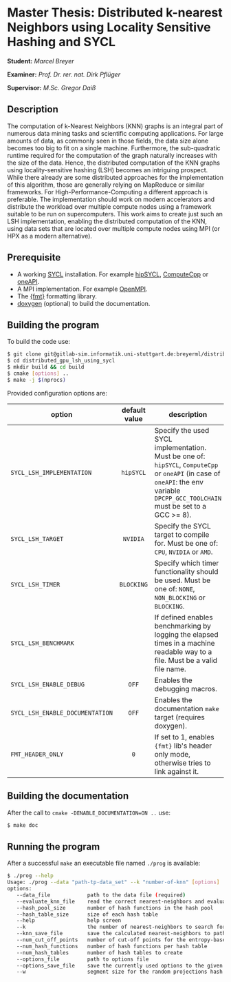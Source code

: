 # Master Thesis: Distributed k-nearest Neighbors using Locality Sensitive Hashing and SYCL

**Student:** _Marcel Breyer_

**Examiner:** _Prof. Dr. rer. nat. Dirk Pflüger_

**Supervisor:** _M.Sc. Gregor Daiß_


## Description
The computation of k-Nearest Neighbors (KNN) graphs is an integral part of numerous data mining tasks and scientific 
computing applications. For large amounts of data, as commonly seen in those fields, the data size alone becomes too 
big to fit on a single machine. Furthermore, the sub-quadratic runtime required for the computation of the graph 
naturally increases with the size of the data. Hence, the distributed computation of the KNN graphs using 
locality-sensitive hashing (LSH) becomes an intriguing prospect. While there already are some distributed approaches 
for the implementation of this algorithm, those are generally relying on MapReduce or similar frameworks. For 
High-Performance-Computing a different approach is preferable. The implementation should work on modern accelerators 
and distribute the workload over multiple compute nodes using a framework suitable to be run on supercomputers. This 
work aims to create just such an LSH implementation, enabling the distributed computation of the KNN, using data sets 
that are located over multiple compute nodes using MPI (or HPX as a modern alternative).


## Prerequisite
* A working [SYCL](https://www.khronos.org/sycl/) installation. For example [hipSYCL](https://github.com/illuhad/hipSYCL), 
  [ComputeCpp](https://developer.codeplay.com/products/computecpp/ce/guides) or [oneAPI](https://software.intel.com/content/www/us/en/develop/tools/oneapi.html).
* A MPI implementation. For example [OpenMPI](https://www.open-mpi.org/).
* The [{fmt}](https://github.com/fmtlib/fmt) formatting library.
* [doxygen](https://github.com/doxygen/doxygen) (optional) to build the documentation.


## Building the program
To build the code use:
```bash
$ git clone git@gitlab-sim.informatik.uni-stuttgart.de:breyerml/distributed_gpu_lsh_using_sycl.git
$ cd distributed_gpu_lsh_using_sycl
$ mkdir build && cd build
$ cmake [options] ..
$ make -j $(nprocs)
```

Provided configuration options are:

| option                          | default value | description                                                                                                                                                                        |
|---------------------------------|:-------------:|------------------------------------------------------------------------------------------------------------------------------------------------------------------------------------|
| `SYCL_LSH_IMPLEMENTATION`       | `hipSYCL`     | Specify the used SYCL implementation. Must be one of: `hipSYCL`, `ComputeCpp` or `oneAPI` (in case of `oneAPI`: the env variable `DPCPP_GCC_TOOLCHAIN` must be set to a GCC >= 8). |
| `SYCL_LSH_TARGET`               | `NVIDIA`      | Specify the SYCL target to compile for. Must be one of: `CPU`, `NVIDIA` or `AMD`.                                                                                                  | 
| `SYCL_LSH_TIMER`                | `BLOCKING`    | Specify which timer functionality should be used. Must be one of: `NONE`, `NON_BLOCKING` or `BLOCKING`.                                                                            |
| `SYCL_LSH_BENCHMARK`            |               | If defined enables benchmarking by logging the elapsed times in a machine readable way to a file. Must be a valid file name.                                                       |
| `SYCL_LSH_ENABLE_DEBUG`         | `OFF`         | Enables the debugging macros.                                                                                                                                                      |
| `SYCL_LSH_ENABLE_DOCUMENTATION` | `OFF`         | Enables the documentation `make` target (requires doxygen).                                                                                                                        |
| `FMT_HEADER_ONLY`               | `0`           | If set to 1, enables `{fmt}` lib's header only mode, otherwise tries to link against it.                                                                                           |


## Building the documentation
After the call to `cmake -DENABLE_DOCUMENTATION=ON ..` use:
```bash
$ make doc
```


## Running the program
After a successful `make` an executable file named `./prog` is available:
```bash
$ ./prog --help
Usage: ./prog --data "path-tp-data_set" --k "number-of-knn" [options]
options:
   --data_file            path to the data file (required)
   --evaluate_knn_file    read the correct nearest-neighbors and evaluate calculated nearest-neighbors 
   --hash_pool_size       number of hash functions in the hash pool 
   --hash_table_size      size of each hash table 
   --help                 help screen 
   --k                    the number of nearest-neighbors to search for (required)
   --knn_save_file        save the calculated nearest-neighbors to path 
   --num_cut_off_points   number of cut-off points for the entropy-based hash functions 
   --num_hash_functions   number of hash functions per hash table 
   --num_hash_tables      number of hash tables to create 
   --options_file         path to options file 
   --options_save_file    save the currently used options to the given path 
   --w                    segment size for the random projections hash functions     
```
